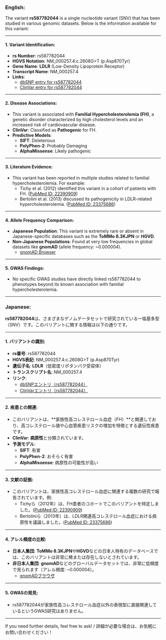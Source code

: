 ### English:
The variant **rs587782044** is a single nucleotide variant (SNV) that has been studied in various genomic datasets. Below is the information available for this variant:

---

#### 1. **Variant Identification**:
- **rs Number**: rs587782044
- **HGVS Notation**: NM_000257.4:c.2608G>T (p.Asp870Tyr)
- **Gene Name**: **LDLR** (Low-Density Lipoprotein Receptor)
- **Transcript Name**: NM_000257.4
- **Links**:
  - [dbSNP entry for rs587782044](https://www.ncbi.nlm.nih.gov/snp/rs587782044)
  - [ClinVar entry for rs587782044](https://www.ncbi.nlm.nih.gov/clinvar/variation/177519/)

---

#### 2. **Disease Associations**:
- This variant is associated with **Familial Hypercholesterolemia (FH)**, a genetic disorder characterized by high cholesterol levels and an increased risk of cardiovascular disease.
- **ClinVar**: Classified as **Pathogenic** for FH.
- **Predictive Models**:
  - **SIFT**: Deleterious
  - **PolyPhen-2**: Probably Damaging
  - **AlphaMissense**: Likely pathogenic

---

#### 3. **Literature Evidence**:
- This variant has been reported in multiple studies related to familial hypercholesterolemia. For example:
  - Tichy et al. (2012) identified this variant in a cohort of patients with FH. ([PubMed ID: 22390909](https://pubmed.ncbi.nlm.nih.gov/22390909/))
  - Bertolini et al. (2013) discussed its pathogenicity in LDLR-related hypercholesterolemia. ([PubMed ID: 23375686](https://pubmed.ncbi.nlm.nih.gov/23375686/))

---

#### 4. **Allele Frequency Comparison**:
- **Japanese Population**: This variant is extremely rare or absent in Japanese-specific databases such as the **ToMMo 8.3KJPN** or **HGVD**.
- **Non-Japanese Populations**: Found at very low frequencies in global datasets like **gnomAD** (allele frequency: ~0.000004).
  - [gnomAD Browser](https://gnomad.broadinstitute.org/variant/19-11216147-C-A)

---

#### 5. **GWAS Findings**:
- No specific GWAS studies have directly linked rs587782044 to phenotypes beyond its known association with familial hypercholesterolemia.

---

### Japanese:
**rs587782044**は、さまざまなゲノムデータセットで研究されている一塩基多型（SNV）です。このバリアントに関する情報は以下の通りです。

---

#### 1. **バリアントの識別**:
- **rs番号**: rs587782044
- **HGVS表記**: NM_000257.4:c.2608G>T (p.Asp870Tyr)
- **遺伝子名**: **LDLR**（低密度リポタンパク受容体）
- **トランスクリプト名**: NM_000257.4
- **リンク**:
  - [dbSNPエントリ（rs587782044）](https://www.ncbi.nlm.nih.gov/snp/rs587782044)
  - [ClinVarエントリ（rs587782044）](https://www.ncbi.nlm.nih.gov/clinvar/variation/177519/)

---

#### 2. **疾患との関連**:
- このバリアントは、**家族性高コレステロール血症（FH）**と関連しており、高コレステロール値や心血管疾患リスクの増加を特徴とする遺伝性疾患です。
- **ClinVar**: **病原性**と分類されています。
- **予測モデル**:
  - **SIFT**: 有害
  - **PolyPhen-2**: おそらく有害
  - **AlphaMissense**: 病原性の可能性が高い

---

#### 3. **文献の証拠**:
- このバリアントは、家族性高コレステロール血症に関連する複数の研究で報告されています。例:
  - Tichyら（2012年）は、FH患者のコホートでこのバリアントを特定しました。([PubMed ID: 22390909](https://pubmed.ncbi.nlm.nih.gov/22390909/))
  - Bertoliniら（2013年）は、LDLR関連高コレステロール血症における病原性を議論しました。([PubMed ID: 23375686](https://pubmed.ncbi.nlm.nih.gov/23375686/))

---

#### 4. **アレル頻度の比較**:
- **日本人集団**: **ToMMo 8.3KJPN**や**HGVD**などの日本人特有のデータベースでは、このバリアントは非常に稀または存在しないとされています。
- **非日本人集団**: **gnomAD**などのグローバルデータセットでは、非常に低頻度で見られます（アレル頻度: ~0.000004）。
  - [gnomADブラウザ](https://gnomad.broadinstitute.org/variant/19-11216147-C-A)

---

#### 5. **GWASの発見**:
- rs587782044が家族性高コレステロール血症以外の表現型に直接関連しているというGWAS研究はありません。

--- 

If you need further details, feel free to ask! / 詳細が必要な場合は、お気軽にお問い合わせください！